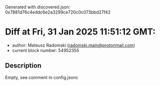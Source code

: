 Generated with discovered.json: 0x7881d76c4eddc6e2a3299ce720c0c073bbd27f42

# Diff at Fri, 31 Jan 2025 11:51:12 GMT:

- author: Mateusz Radomski (<radomski.main@protonmail.com>)
- current block number: 54952355

## Description

Empty, see comment in config.jsonc
